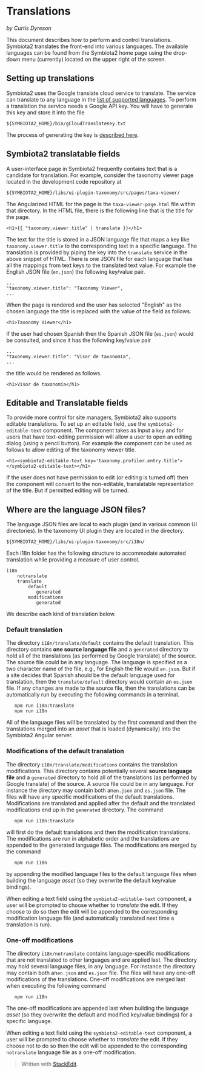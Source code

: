 # Translations

_by Curtis Dyreson_

This document describes how to perform and control translations. Symbiota2 translates the front-end into various languages.  The available languages can be found from the Symbiota2 home page using the drop-down menu (currently) located on the upper right of the screen.

## Setting up translations
Symbiota2 uses the Google translate cloud service to translate.  The service can translate to any language in the <a href=" https://cloud.google.com/translate/docs/languages">list of supported languages</a>.  To perform a translation the service needs a Google API key.  You will have to generate this key and store it into the file

    ${SYMBIOTA2_HOME}/bin/gCloudTranslateKey.txt

The process of generating the key is <a href="https://cloud.google.com/translate/docs/setup">described here</a>.

## Symbiota2 translatable fields
A user-interface page in Symbiota2 frequently contains text that is a candidate for translation.  For example, consider the taxonomy viewer page located in the development code repository at

    ${SYMBIOTA2_HOME}/libs/ui-plugin-taxonomy/src/pages/taxa-viewer/

The Angularized HTML for the page is the `taxa-viewer-page.html` file within that directory.  In the HTML file, there is the following line that is the title for the page.

    <h1>{{ "taxonomy.viewer.title" | translate }}</h1>

The text for the title is stored in a JSON language file that maps a key like `taxonomy.viewer.title` to the corresponding text in a specific language.  The translation is provided by piping the key into the `translate` service in the above snippet of HTML.  There is one JSON file for each language that has all the mappings from text keys to the translated text value.  For example the English JSON file (`en.json`) the following key/value pair.

    ...
    "taxonomy.viewer.title": "Taxonomy Viewer",
    ...

When the page is rendered and the user has selected "English" as the chosen language the title is replaced with the value of the field as follows.

    <h1>Taxonomy Viewer</h1>

If the user had chosen Spanish then the Spanish JSON file (`es.json`) would be consulted, and since it has the following key/value pair

    ...
    "taxonomy.viewer.title": "Visor de taxonomía",
    ...

the title would be rendered as follows.

    <h1>Visor de taxonomía</h1>

## Editable and Translatable fields
To provide more control for site managers, Symbiota2 also supports editable translations.  To set up an editable field, use the `symbiota2-editable-text` component.  The component takes as input a `key` and for users that have text-editing permission will allow a user to open an editing dialog (using a pencil button).  For example the component can be used as follows to allow editing of the taxonomy viewer title.

    <h1><symbiota2-editable-text key='taxonomy.profiler.entry.title'></symbiota2-editable-text></h1>

If the user does not have permission to edit (or editing is turned off) then the component will convert to the non-editable, translatable representation of the title.  But if permitted editing will be turned.
## Where are the language JSON files?
The language JSON files are local to each plugin (and in various common UI directories).  In the taxonomy UI plugin they are located in the directory.

    ${SYMBIOTA2_HOME}/libs/ui-plugin-taxonomy/src/i18n/

Each i18n folder has the following structure to accommodate automated translation while providing a measure of user control.

    i18n
        notranslate
        translate
            default
               generated
            modifications
               generated

We describe each kind of translation below.

### Default translation
The directory `i18n/translate/default`  contains the default translation.  This directory contains **one source language file** and a `generated` directory to hold all of the translations (as performed by Google translate) of the source.  The source file could be in any language.  The language is specified as a two character name of the file, e.g., for English the file would `en.json`.   But if a site decides that Spanish should be the default language used for translation, then the `translate/default` directory would contain an `es.json` file.  If any changes are made to the source file, then the translations can be automatically run by executing the following commands in a terminal.

       npm run i18n:translate
       npm run i18n

All of the language files will be translated by the first command and then the translations merged into an *asset* that is loaded (dynamically) into the Symbiota2 Angular server.

### Modifications of the default translation
The directory `i18n/translate/modifications`  contains the translation modifications.  This directory contains potentially several **source language file** and a `generated` directory to hold all of the translations (as performed by Google translate) of the source.  A source file could be in any language.  For instance the directory may contain both an`en.json` and `es.json` file.  The files will have any specific modifications of the default translations.  Modifications are translated and applied after the default and the translated modifications end up in the `generated` directory.  The command

       npm run i18n:translate

will first do the default translations and then the modification translations.  The modifications are run in alphabetic order and the translations are appended to the generated language files.  The modifications are merged by the command

       npm run i18n

by appending the modified language files to the default language files when building the language *asset* (so they overwrite the default key/value bindings).

When editing a text field using the `symbiota2-editable-text` component, a user will be prompted to choose whether to *translate* the edit.  If they choose to do so then the edit will be appended to the corresponding modification language file (and automatically translated next time a translation is run).

### One-off modifications
The directory `i18n/notranslate`  contains language-specific modifications that are not translated to other languages and are applied last.  The directory may hold several language files, in any language.  For instance the directory may contain both an`en.json` and `es.json` file.  The files will have any one-off modifications of the translations.  One-off modifications are merged last when executing the following command

       npm run i18n

The one-off modifications are appended last when building the language *asset* (so they overwrite the default and modified key/value bindings) for a specific language.

When editing a text field using the `symbiota2-editable-text` component, a user will be prompted to choose whether to *translate* the edit.  If they choose not to do so then the edit will be appended to the corresponding `notranslate` language file as a one-off modification.
> Written with [StackEdit](https://stackedit.io/).
